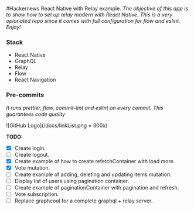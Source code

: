 
#Hackernews React Native with Relay example.
*The objective of this app is to show how to set up relay modern with React Native. This is a very opionated repo since it comes with full configuration for flow and eslint. Enjoy!*


### Stack
* React Native
* GraphQL
* Relay
* Flow
* React Navigation



### Pre-commits
  *It runs prettier, flow, commit-lint and eslint on every commit. This guarantees code quality*



![GitHub Logo](/docs/linkList.png = 300x)

**TODO:**
- [x] Create login.
- [ ] Create logout.
- [x] Create example of how to create refetchContainer with load more.
- [x] Vote mutation.
- [ ] Create example of adding, deleting and updating items mutation.
- [ ] Display list of users using pagination container.
- [ ] Create example of paginationContainer with pagination and refresh.
- [ ] Vote subscription.
- [ ] Replace graphcool for a complete graphql + relay server.